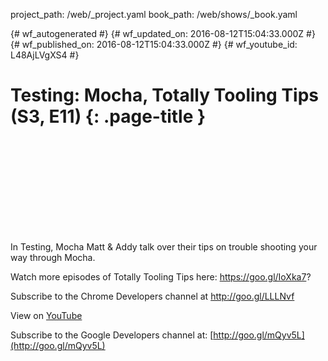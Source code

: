 project_path: /web/_project.yaml
book_path: /web/shows/_book.yaml

{# wf_autogenerated #}
{# wf_updated_on: 2016-08-12T15:04:33.000Z #}
{# wf_published_on: 2016-08-12T15:04:33.000Z #}
{# wf_youtube_id: L48AjLVgXS4 #}

# Testing: Mocha, Totally Tooling Tips (S3, E11) {: .page-title }


<div class="video-wrapper">
  <iframe class="devsite-embedded-youtube-video" data-video-id="L48AjLVgXS4"
          data-autohide="1" data-showinfo="0" frameborder="0" allowfullscreen>
  </iframe>
</div>

In Testing, Mocha Matt &amp; Addy talk over their tips on trouble shooting your way through Mocha.

Watch more episodes of Totally Tooling Tips here: https://goo.gl/IoXka7?

Subscribe to the Chrome Developers channel at http://goo.gl/LLLNvf

View on [YouTube](https://youtu.be/L48AjLVgXS4)

Subscribe to the Google Developers channel at: [http://goo.gl/mQyv5L](http://goo.gl/mQyv5L)
